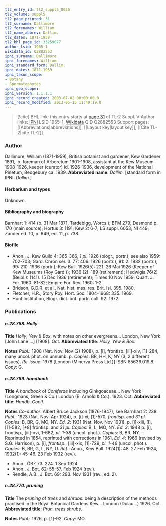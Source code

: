 ```yaml
---
tl2_entry_id: tl2_suppl5_0036
tl2_volume: suppl5
tl2_page_printed: 31
tl2_surname: Dallimore
tl2_forenames: William
tl2_name_abbrev: Dallim.
tl2_dates: 1871-1959
tl2_bhl_page_id: 33259077
author_lsid: 1965-1
wikidata_id: Q2882553
ipni_surname: Dallimore
ipni_forenames: William
ipni_standard_form: Dallim.
ipni_dates: 1871-1959
ipni_taxon_scope: 
- Botany
- Spermatophytes
ipni_geo_scope: 
ipni_version: 1.1.1.1
ipni_record_created: 2003-07-02 00:00:00.0
ipni_record_modified: 2013-05-15 11:49:19.0
---
```


> [!cite] BHL link: this entry starts at [page 31](https://www.biodiversitylibrary.org/page/33259077) of TL-2 Suppl. V
> Author links: [IPNI](https://www.ipni.org/a/1965-1) LSID 1965-1, [Wikidata](https://www.wikidata.org/wiki/Q2882553) QID Q2882553
> Support pages: [[Abbreviations|abbreviations]], [[Layout key|layout key]], [[Cite TL-2|cite TL-2]]

### Author

Dallimore, William (1871-1959), British botanist and gardener, Kew Gardener 1891, ib. foreman of Arboretum 1901-1908, assistant at the Kew Museum 1908-1926, keeper (curator) id. 1926-1936, development of the National Pinetum, Bedgebury ca. 1939. 
**Abbreviated name**: *Dallim.* \[standard form in IPNI: *Dallim.*\]

#### Herbarium and types

Unknown.

#### Bibliography and biography

Barnhart 1: 414 (b. 31 Mar 1871, Tardebigg, Worcs.); BFM 279; Desmond p. 170 (main source); Hortus 3: 1191; Kew 2: 6-7; LS suppl. 6053; NI 449; Zander ed. 10, p. 649, ed. 11, p. 738.

#### Biofile

- Anon., J. Kew Guild 4: 365-366, *1 pl*. 1926 (biogr., portr.), see also 1959: 702-703; Gard. Chron ser. 3. 77: 406. 1926 (portr.), 91: 2. 1932 (portr.), 99: 210. 1936 (portr.); Kew Bull. 1926(5): 221. 26 Mai 1926 (Keeper of Kew Museums (Roy Gard.)); 1936 (2): 189 (retirement); Hedwigia 76(2)(Beibl.): (141). 15 Dec 1936 (retirement); Times 10 Nov 1959; Quart. J. For. 1960: 81-82; Empire For. Rev. 1960: 1-2.
- Bridson, G.D.R. et al., Nat. hist. mss. res. Brit. Isl. 395. 1980.
- Fletcher, H.R., Story Roy. Hort. Soc. 1804-1968: 335. 1969.
- Hunt Institution, Biogr. dict. bot. portr. coll. 92. 1972.

### Publications

##### n.28.768. Holly

**Title**
*Holly*, *Yew* & *Box*, with notes on other evergreens... London, New York \[John Lane ...\] \[1908\]. Oct.
**Abbreviated title**: *Holly, Yew & Box*.

**Notes**
*Publ*.: 1908 (Nat. Nov. Nov (2) 1908), p. \[i\], frontisp. \[iii\]-xiv, \[1\]-284, many uncol. phot. on unnumb. p. *Copies*: BR, HH, K, NY (3, 2 different issues).
*Re-issue*: 1978 \[London (Minerva Press Ltd.)\] ISBN 85636.019.8. *Copy*: G.

##### n.28.769. handbook

**Title**
A *handbook* of *Coniferae* including Ginkgoaceae... New York (Longmans, Green & Co.) London (E. Arnold & Co.). 1923. Oct.
**Abbreviated title**: *Handb. Conif.*

**Notes**
*Co-author*: Albert Bruce Jackson (1876-1947), see Barnhart 2: 238.
*Publ*.: 1923 (Nat. Nov. Apr 1924), p. \[i\]-xi, \[1\]-570, *frontisp*. and *31 pl. Copies*: B, BR, G, MO, NY.
*Ed. 2*: 1931 (Nat. Nov. Nov 1931), p. \[i\]-xiii, \[I\], \[1\]-582, \[+8\] frontisp. and *31 pl. Copies*: B, L, MO, NY.
*Ed. 3*: 1948 p. \[i\], frontisp., \[iii\]-xvi, 1-682, *pl. 1-38* (uncol. phot.). *Copies*: B, BR, NY. – Reprinted in 1854, reprinted with corrections in 1961.
*Ed. 4*: 1966 (revised by S.G. Harrison), p. \[i\], *frontisp*., \[iii\]-xix, \[1\]-729, *pl. 1-46* (uncol. phot.). *Copies*: B, BR, G, L, NY, U.
*Ref*.: Anon., Kew Bull. 1924(1): 48. 27 Feb 1924, 1932(1): 45-46. 23 Feb 1932 (rev.).
- Anon., ÖBZ 73: 224. 1 Sep 1924.
- Anon., J. Bot. 62: 55-57. Feb 1924 (rev.).
- Rendle, A.B., J. Bot. 69: 293. Nov 1931 (rev., ed. 2).

##### n.28.770. pruning

**Title**
The *pruning* of *trees* and *shrubs*: being a description of the methods practised in the Royal Botanical Gardens Kew... London (Dulau...) 1926. Oct.
**Abbreviated title**: *Prun. trees shrubs*.

**Notes**
*Publ*.: 1926, p. \[1\]-92. *Copy*: MO.

